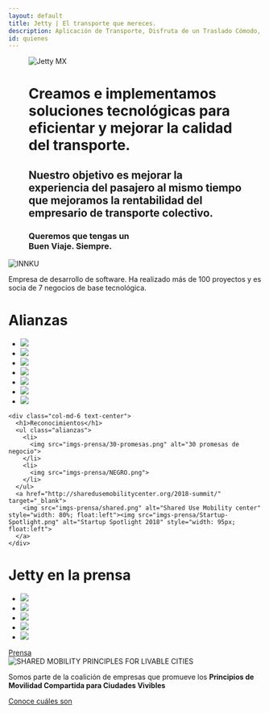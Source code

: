 ```yaml
---
layout: default
title: Jetty | El transporte que mereces.
description: Aplicación de Transporte, Disfruta de un Traslado Cómodo, Rápido y Seguro de Manera Diaria a Bordo de  Camionetas Ejecutivas con Conductores Verificados.
id: quienes
---
```


<figure class="header-quienes">
  <img src="img/Back_Quienes.jpg" alt="Jetty MX" class="back">
  <figcaption>
    <div class="container header-content-quienes">
      <div class="row">
        <div class="col-md-10">
          <h1>Creamos e implementamos soluciones tecnológicas para eficientar y mejorar la calidad del transporte.</h1>
          <h2>Nuestro objetivo es mejorar la experiencia del pasajero al mismo tiempo que mejoramos la rentabilidad del empresario de transporte colectivo.</h2>
          <h3>Queremos que tengas un <br> <strong>Buen Viaje. Siempre.</strong></h3>
        </div>
      </div>
    </div>
  </figcaption>
</figure>

<div class="clearfix"></div>

<!-- <div class="space-greenUp">
  <img src="img/back-green-down.png">
</div> -->

<!-- <div class="nosotros">
  <div class="container">
    <div class="row">
      <div class="col-md-12 text-center">
        <h1>¿Quiénes somos?</h1>
      </div>
    </div>
    <div class="row text-center equipo">
      <div class="col-md-3">
        <img src="img/Onesimo-Flores.jpg" alt="Onesimo Flores, Equipo Jetty">
        <h3><strong>Onésimo Flores</strong></h3>
        <p><strong>Socio fundador</strong></p>
        <p>Fue académico de MIT y es experto en transporte y desarrollo urbano.</p>
      </div>
      <div class="col-md-3">
        <img src="img/Diego-Guzman.jpg" alt="Diego Guzman, Equipo Jetty">
        <h3><strong>Diego Guzman</strong></h3>
        <p><strong>Director de Operaciones</strong></p>
        <p>Trabajó en arrendadoras y es experto en mejoras de calidad y reingeniería de procesos.</p>
      </div>
      <div class="col-md-3">
        <img src="img/Cristina-Palacios.jpg" alt="Cristina Palacios, Equipo Jetty">
        <h3><strong>Cristina Palacios</strong></h3>
        <p><strong>Socia y directora</strong></p>
        <p>Fue directora y fundadora de Aventones. Socia de www.innku.com</p>
      </div>
      <div class="col-md-3">
        <img src="img/Celestin-Soubrier.jpg" alt="Célestin Soubrier, Equipo Jetty">
        <h3><strong>Célestin Soubrier</strong></h3>
        <p><strong>Director de Marketing</strong></p>
        <p>Fue director de marketing en México de la empresa más grande de viajes compartidos.</p><br>
      </div>
    </div>

  </div>
</div> -->

<!-- <div class="space-greenUp">
  <img src="img/back-green-up.png">
</div> -->

<div class="container">
  <div class="row">
    <div class="col-md-8 col-md-offset-2 text-center innku">
      <img src="img/innku.png" alt="INNKU">
      <p>Empresa de desarrollo de software. Ha realizado más de 100 proyectos y es socia de 7 negocios de base tecnológica.</p>
    </div>
  </div>
</div>

<div class="container alianzas-content">
  <div class="row">
    <div class="col-md-6 text-center">
      <h1>Alianzas</h1>
      <ul class="alianzas">
        <li>
          <a href="http://xibalbafestival.com" target="_blanck">
            <img src="imgs-prensa/logo-xibalba.png">
          </a>
        </li>
        <li>
          <a href="https://courses.platzi.com" target="_blanck">
            <img src="imgs-prensa/platzi.png">
          </a>
        </li>
        <li>
          <a href="#" target="_blanck">
            <img src="imgs-prensa/conecta-cuatro.png">
          </a>
        </li>
        <li>
          <a href="http://impact0.org/" target="_blanck">
            <img src="imgs-prensa/impacto.jpg">
          </a>
        </li>
        <li>
          <a href="http://mexicotravesias.com" target="_blanck">
            <img src="imgs-prensa/LOGO_TM.jpg">
          </a>
        </li>
        <li>
          <a href="http://www.piplatam.com/" target="_blanck">
            <img src="imgs-prensa/Logo-pip-Latam.png">
          </a>
        </li>
        <li>
          <a href="https://www.mheducation.com.mx" target="_blanck">
            <img src="imgs-prensa/MHE-Logo_RGB.png">
          </a>
        </li>
      </ul>
    </div>

    <div class="col-md-6 text-center">
      <h1>Reconocimientos</h1>
      <ul class="alianzas">
        <li>
          <img src="imgs-prensa/30-promesas.png" alt="30 promesas de negocio">
        </li>
        <li>
          <img src="imgs-prensa/NEGRO.png">
        </li>
      </ul>
      <a href="http://sharedusemobilitycenter.org/2018-summit/" target="_blank">
        <img src="imgs-prensa/shared.png" alt="Shared Use Mobility center" style="width: 80%; float:left"><img src="imgs-prensa/Startup-Spotlight.png" alt="Startup Spotlight 2018" style="width: 95px; float:left">
      </a>
    </div>

  </div>
</div>


<div class="container reconocimientos">
  <div class="row">
    <div class="col-md-12 text-center">
      <h1>Jetty en la prensa</h1>
      <ul class="alianzas">
        <li>
          <img src="imgs-prensa/reforma.png">
        </li>
        <li>
          <img src="imgs-prensa/milenio.png">
        </li>
        <li>
          <img src="imgs-prensa/expansion.png">
        </li>
        <li>
          <img src="imgs-prensa/excelsior.png">
        </li>
        <li>
          <img src="imgs-prensa/forbes.png">
        </li>
      </ul>
      <a href="/prensa" class="btn btn-green">Prensa</a>
    </div>
  </div>
</div>


<div class="container mobility">
  <div class="row">
    <div class="col-md-10 col-md-offset-1">
      <div class="row">
        <div class="col-md-3">
          <img src="img/logo-shared-mobility.jpg" alt="SHARED MOBILITY PRINCIPLES FOR LIVABLE CITIES">
        </div>
        <div class="col-md-9">
          <p class="lead">Somos parte de la coalición de empresas que promueve los <b>Principios de Movilidad Compartida para Ciudades Vivibles</b></p>
          <a href="https://static1.squarespace.com/static/59c2e59b4c326d11fcf1f516/t/5a677b38c83025d21f6c5bd5/1516731192772/10+Points+WRI+Spanish.pdf" target="_blank">Conoce cuáles son</a>
        </div>
      </div>
    </div>
  </div>
</div>

